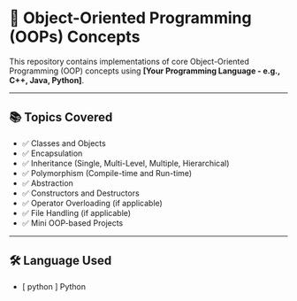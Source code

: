 # 🚀 Object-Oriented Programming (OOPs) Concepts

This repository contains implementations of core Object-Oriented Programming (OOP) concepts using **[Your Programming Language - e.g., C++, Java, Python]**.

---

## 📚 Topics Covered

- ✅ Classes and Objects
- ✅ Encapsulation
- ✅ Inheritance (Single, Multi-Level, Multiple, Hierarchical)
- ✅ Polymorphism (Compile-time and Run-time)
- ✅ Abstraction
- ✅ Constructors and Destructors
- ✅ Operator Overloading (if applicable)
- ✅ File Handling (if applicable)
- ✅ Mini OOP-based Projects

---

## 🛠️ Language Used

- [ python ] Python  



